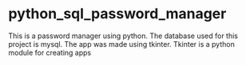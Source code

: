 # python_sql_password_manager
This is a password manager using python. The database used for this project is mysql. The app was made using tkinter. Tkinter is a python module for creating apps
